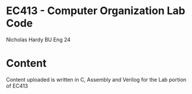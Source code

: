 # EC413 - Computer Organization Lab Code

Nicholas Hardy
BU Eng 24

# Content

Content uploaded is written in C, Assembly and Verilog for the Lab portion of EC413
